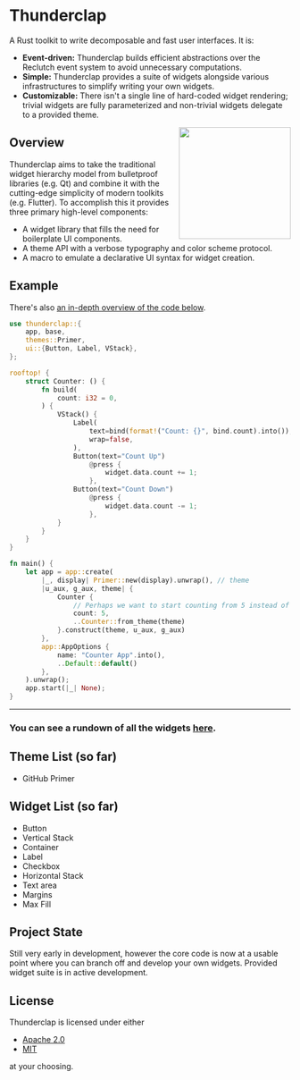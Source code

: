 # Thunderclap

A Rust toolkit to write decomposable and fast user interfaces. It is:

- **Event-driven:** Thunderclap builds efficient abstractions over the Reclutch event system to avoid unnecessary computations.
- **Simple:** Thunderclap provides a suite of widgets alongside various infrastructures to simplify writing your own widgets.
- **Customizable:** There isn't a single line of hard-coded widget rendering; trivial widgets are fully parameterized and non-trivial widgets delegate to a provided theme.

<img align="right" src=".media/showcase.png" width="200px"/>

## Overview

Thunderclap aims to take the traditional widget hierarchy model from bulletproof libraries (e.g. Qt) and combine it with the cutting-edge simplicity of modern toolkits (e.g. Flutter).
To accomplish this it provides three primary high-level components:

- A widget library that fills the need for boilerplate UI components.
- A theme API with a verbose typography and color scheme protocol.
- A macro to emulate a declarative UI syntax for widget creation.

## Example

There's also [an in-depth overview of the code below](https://github.com/jazzfool/thunderclap/wiki/Making-a-counter).

```rust
use thunderclap::{
    app, base,
    themes::Primer,
    ui::{Button, Label, VStack},
};

rooftop! {
    struct Counter: () {
        fn build(
            count: i32 = 0,
        ) {
            VStack() {
                Label(
                    text=bind(format!("Count: {}", bind.count).into()),
                    wrap=false,
                ),
                Button(text="Count Up")
                    @press {
                        widget.data.count += 1;
                    },
                Button(text="Count Down")
                    @press {
                        widget.data.count -= 1;
                    },
            }
        }
    }
}

fn main() {
    let app = app::create(
        |_, display| Primer::new(display).unwrap(), // theme
        |u_aux, g_aux, theme| {
            Counter {
                // Perhaps we want to start counting from 5 instead of 0
                count: 5,
                ..Counter::from_theme(theme)
            }.construct(theme, u_aux, g_aux)
        },
        app::AppOptions {
            name: "Counter App".into(),
            ..Default::default()
        },
    ).unwrap();
    app.start(|_| None);
}
```

---

### You can see a rundown of all the widgets [here](Widgets.md).

## Theme List (so far)

- GitHub Primer

## Widget List (so far)

- Button
- Vertical Stack
- Container
- Label
- Checkbox
- Horizontal Stack
- Text area
- Margins
- Max Fill

## Project State

Still very early in development, however the core code is now at a usable point where you can branch off and develop your own widgets. Provided widget suite is in active development.

## License

Thunderclap is licensed under either

- [Apache 2.0](https://www.apache.org/licenses/LICENSE-2.0)
- [MIT](http://opensource.org/licenses/MIT)

at your choosing.
